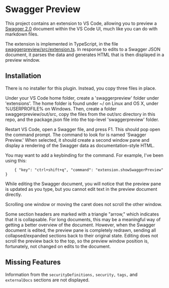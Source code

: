 # Swagger Preview

This project contains an extension to VS Code, allowing you to preview a [Swagger 2.0](https://github.com/OAI/OpenAPI-Specification/blob/master/versions/2.0.md) document within the VS Code UI,
much like you can do with markdown files.

The extension is implemented in TypeScript, in the file [swaggerpreview/src/extension.ts](swaggerpreview/src/extension.ts). In response to edits to a Swagger JSON document, it parses the data and generates HTML that is then displayed in a preview window.

## Installation

There is no installer for this plugin. Instead, you copy three files in place.

Under your VS Code home folder, create a 'swaggerpreview' folder under 'extensions'. The home folder is found under ~/ on Linux and OS X, under %USERPROFILE% on Windows. Then, create a folder swaggerpreview/out/src,
copy the files from the out/src directory in this repo, and the package.json file into the top-level 'swaggerpreview' folder.

Restart VS Code, open a Swagger file, and press F1. This should pop open the command prompt. The command to look for is named 'Swagger Preview.' When selected, it should create a second window pane and display a rendering of the Swagger data as documentation-style HTML.

You may want to add a keybinding for the command. For example, I've been using this:

```
	{ "key": "ctrl+shift+q", "command": "extension.showSwaggerPreview" }
```

While editing the Swagger document, you will notice that the preview pane is updated as you type, but you cannot edit text in the preview document directly.

Scrolling one window or moving the caret does not scroll the other window.

Some section headers are marked with a triangle "arrow," which indicates that it is collapsable. For long documents, this may be a meaningful way of getting a better overview of the document. However, when the Swagger document is edited, the preview pane is completely redrawn, sending all collapsed/expanded sections back to their original state. Editing does not scroll the preview back to the top, so the preview window position is, fortunately, not changed on edits to the document.

## Missing Features

Information from the `securityDefinitions,` `security,` `tags,` and `externalDocs` sections are not displayed.
